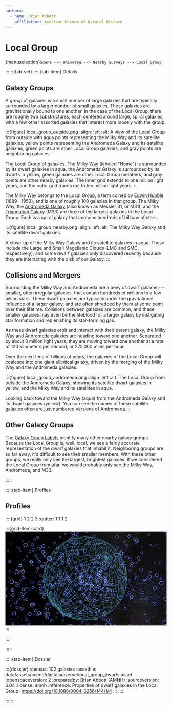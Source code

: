 ```yaml
---
authors:
  - name: Brian Abbott
    affiliation: American Museum of Natural History
---
```



# Local Group

{menuselection}`Scene --> Universe --> Nearby Surveys --> Local Group`


::::::{tab-set}
:::::{tab-item} Details


## Galaxy Groups

A *group* of galaxies is a small number of large galaxies that are typically surrounded by a larger number of small galaxies. These galaxies are gravitationally bound to one another. In the case of the Local Group, there are roughly two substructures, each centered around large, spiral galaxies, with a few other assorted galaxies that interact more loosely with the group.


:::{figure} local_group_outside.png
:align: left
:alt: A view of the Local Group from outside with aqua points representing the Milky Way and its satellite galaxies, yellow points representing the Andromeda Galaxy and its satellite galaxies, green points are other Local Group galaxies, and gray points are neighboring galaxies. 

The Local Group of galaxies. The Milky Way (labeled "Home") is surrounded by its dwarf galaxies in aqua, the Andromeda Galaxy is surrounded by its dwarfs in yellow, green galaxies are other Local Group members, and gray points are other nearby galaxies. The inner grid extends to one million light years, and the outer grid traces out to ten million light years. 
:::


The Milky Way belongs to the Local Group, a term coined by [Edwin Hubble](https://en.wikipedia.org/wiki/Edwin_Hubble) (1889--1953), and is one of roughly 100 galaxies in that group. The Milky Way, the [Andromeda Galaxy](https://en.wikipedia.org/wiki/Andromeda_Galaxy) (also known as Messier 31, or M31), and the [Triangulum Galaxy](https://en.wikipedia.org/wiki/Triangulum_Galaxy) (M33) are three of the largest galaxies in the Local Group. Each is a spiral galaxy that contains hundreds of billions of stars.




:::{figure} local_group_nearby.png
:align: left
:alt: The Milky Way Galaxy and its satellite dwarf galaxies.

A close-up of the Milky Way Galaxy and its satellite galaxies in aqua. These include the Large and Small Magellanic Clouds (LMC and SMC, respectively), and some dwarf galaxies only discovered recently because they are interacting with the disk of our Galaxy.
:::



## Collisions and Mergers

Surrounding the Milky Way and Andromeda are a bevy of dwarf galaxies---smaller, often irregular galaxies, that contain hundreds of millions to a few billion stars. These dwarf galaxies are typically under the gravitational influence of a larger galaxy, and are often shredded by them at some point over their lifetime. Collisions between galaxies are common, and these smaller galaxies may even be the lifeblood for a larger galaxy by instigating star formation and replenishing its star-forming gas.

As these dwarf galaxies orbit and interact with their parent galaxy, the Milky Way and Andromeda galaxies are heading toward one another. Separated by about 3 million light years, they are moving toward one another at a rate of 120 kilometers per second, or 275,000 miles per hour.

Over the next tens of billions of years, the galaxies of the Local Group will coalesce  into one giant elliptical galaxy, driven by the merging of the Milky Way and the Andromeda galaxies.


:::{figure} local_group_andromeda.png
:align: left
:alt: The Local Group from outside the Andromeda Galaxy, showing its satellite dwarf galaxies in yellow, and the Milky Way and its satellites in aqua.

Looking back toward the Milky Way (aqua) from the Andromeda Galaxy and its dwarf galaxies (yellow). You can see the names of these satellite galaxies often are just numbered versions of Andromeda. 
:::


## Other Galaxy Groups

The [Galaxy Group Labels](../galaxy-group-labels/index) identify many other nearby galaxy groups. Because the Local Group is, well, local, we see a fairly accurate representation of the dwarf galaxies that inhabit it. Neighboring groups are so far away, it's difficult to see their smaller members. With these other groups, we really only see the largest, brightest galaxies. If we considered the Local Group from afar, we would probably only see the Milky Way, Andromeda, and M33.

:::::






:::::{tab-item} Profiles


## Profiles

::::{grid} 1 2 2 3
:gutter: 1 1 1 2

:::{grid-item-card} [](/profiles/default/index)
[![Stars](/content/milky-way/exoplanets/exoplanet-systems/exoplanets_icon.png)](/profiles/default/index)
:::

::::

:::::


:::::{tab-item} Dossier


:::{dossier}
:census: 102 galaxies
:assetfile: data/assets/scene/digitaluniverse/local_group_dwarfs.asset
:openspaceversion: 2
:preparedby: Brian Abbott (AMNH)
:sourceversion: 6.04
:license: amnh
:reference: Properties of dwarf galaxies in the Local Group=https://doi.org/10.1088/0004-6256/144/1/4
:::
:::::

::::::